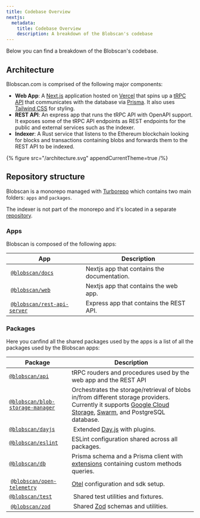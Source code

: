 ```yaml
---
title: Codebase Overview
nextjs:
  metadata:
    title: Codebase Overview
    description: A breakdown of the Blobscan's codebase
---
```


Below you can find a breakdown of the Blobscan's codebase.

## Architecture

Blobscan.com is comprised of the following major components:

- **Web App**: A [Next.js](https://nextjs.org/) application hosted on [Vercel](https://vercel.com/) that spins up a [tRPC API](https://trpc.io) that communicates with the database via [Prisma](https://www.prisma.io/). It also uses [Tailwind CSS](https://tailwindcss.com/) for styling.
- **REST API**: An express app that runs the tRPC API with OpenAPI support. It exposes some of the tRPC API endpoints as REST endpoints for the public and external services such as the indexer.
- **Indexer**: A Rust service that listens to the Ethereum blockchain looking for blocks and transactions containing blobs and forwards them to the REST API to be indexed.

{% figure  src="/architecture.svg" appendCurrentTheme=true /%}

## Repository structure

Blobscan is a monorepo managed with [Turborepo](https://turbo.build/) which contains two main folders: `apps` and `packages`.

The indexer is not part of the monorepo and it's located in a separate [repository](https://github.com/Blobscan/blobscan-indexer.rs/tree/master).

### Apps

Blobscan is composed of the following apps:

| App                                                                                                   | Description                                 |
| ----------------------------------------------------------------------------------------------------- | ------------------------------------------- |
|  [`@blobscan/docs`](https://github.com/Blobscan/blobscan/tree/master/apps/docs)                       | Nextjs app that contains the documentation. |
|  [`@blobscan/web`](https://github.com/Blobscan/blobscan/tree/master/apps/web)                         | Nextjs app that contains the web app.       |
|  [`@blobscan/rest-api-server`](https://github.com/Blobscan/blobscan/tree/master/apps/rest-api-server) | Express app that contains the REST API.     |

### Packages

Here you canfind all the shared packages used by the apps is a list of all the packages used by the Blobscan apps:

| Package                                                                                                            | Description                                                                                                                                                                                                                  |
| ------------------------------------------------------------------------------------------------------------------ | ---------------------------------------------------------------------------------------------------------------------------------------------------------------------------------------------------------------------------- |
| [`@blobscan/api`](https://github.com/Blobscan/blobscan/tree/master/packages/api)                                   | tRPC rouders and procedures used by the web app and the REST API                                                                                                                                                             |
| [`@blobscan/blob-storage-manager`](https://github.com/Blobscan/blobscan/tree/master/packages/blob-storage-manager) | Orchestrates the storage/retrieval of blobs in/from different storage providers. Currently it supports [Google Cloud Storage](https://cloud.google.com/storage), [Swarm](https://www.ethswarm.org), and PostgreSQL database. |
| [`@blobscan/dayjs`](https://github.com/Blobscan/blobscan/tree/master/packages/dayjs)                               |  Extended [Day.js](https://day.js.org/) with plugins.                                                                                                                                                                        |
| [`@blobscan/eslint`](https://github.com/Blobscan/blobscan/tree/next/packages/config/eslint)                        | ESLint configuration shared across all packages.                                                                                                                                                                             |
| [`@blobscan/db`](https://github.com/Blobscan/blobscan/tree/master/packages/db)                                     | Prisma schema and a Prisma client with [extensions](https://www.prisma.io/docs/concepts/components/prisma-client/client-extensions) containing custom methods queries.                                                       |
|  [`@blobscan/open-telemetry`](https://github.com/Blobscan/blobscan/tree/master/packages/open-telemetry)            | [Otel](https://opentelemetry.io/) configuration and sdk setup.                                                                                                                                                               |
| [`@blobscan/test`](https://github.com/Blobscan/blobscan/tree/master/packages/test)                                 |  Shared test utilities and fixtures.                                                                                                                                                                                         |
|  [`@blobscan/zod`](https://github.com/Blobscan/blobscan/tree/master/packages/zod)                                  |  Shared [Zod](https://zod.dev) schemas and utilities.                                                                                                                                                                        |
